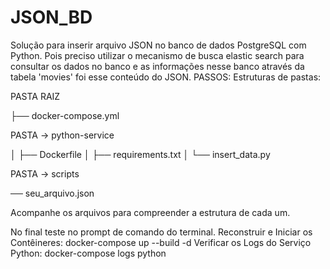 
# JSON_BD
Solução para inserir arquivo JSON no banco de dados PostgreSQL com Python.
Pois preciso utilizar o mecanismo de busca elastic search para consultar os dados no banco e as informações nesse banco através da tabela 'movies' foi esse conteúdo do JSON.
PASSOS: 
Estruturas de pastas:

PASTA RAIZ

├── docker-compose.yml

PASTA -> python-service

│   ├── Dockerfile
│   ├── requirements.txt
│   └── insert_data.py

PASTA -> scripts

── seu_arquivo.json
    
Acompanhe os arquivos para compreender a estrutura de cada um.

No final teste no prompt de comando do terminal.
Reconstruir e Iniciar os Contêineres: docker-compose up --build -d
Verificar os Logs do Serviço Python: docker-compose logs python

